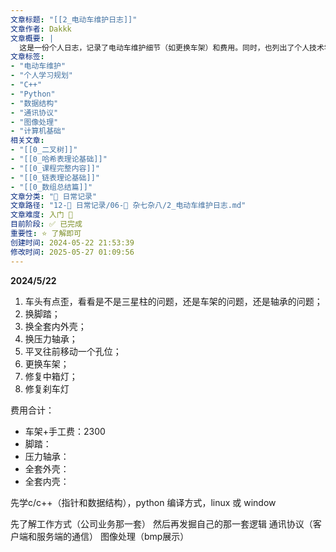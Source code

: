 ```yaml
---
文章标题: "[[2_电动车维护日志]]" 
文章作者: Dakkk
文章概要: |
  这是一份个人日志，记录了电动车维护细节（如更换车架）和费用。同时，也列出了个人技术学习规划，包括C/C++、Python、数据结构、通讯协议和图像处理等。
文章标签:
- "电动车维护"
- "个人学习规划"
- "C++"
- "Python"
- "数据结构"
- "通讯协议"
- "图像处理"
- "计算机基础"
相关文章:
- "[[0_二叉树]]"
- "[[0_哈希表理论基础]]"
- "[[0_课程完整内容]]"
- "[[0_链表理论基础]]"
- "[[0_数组总结篇]]"
文章分类: "📅 日常记录"
文章路径: "12-📅 日常记录/06-🔧 杂七杂八/2_电动车维护日志.md"
文章难度: 入门 🌱
目前阶段: ✅ 已完成
重要性: ⭐ 了解即可
创建时间: 2024-05-22 21:53:39
修改时间: 2025-05-27 01:09:56
---
```



**2024/5/22**

1. 车头有点歪，看看是不是三星柱的问题，还是车架的问题，还是轴承的问题；
2. 换脚踏；
3. 换全套内外壳；
4. 换压力轴承；
5. 平叉往前移动一个孔位；
6. 更换车架；
7. 修复中箱灯；
8. 修复刹车灯

费用合计：
- 车架+手工费：2300
- 脚踏：
- 压力轴承：
- 全套外壳：
- 全套内壳：

先学c/c++（指针和数据结构），python
编译方式，linux 或 window

先了解工作方式（公司业务那一套）   然后再发掘自己的那一套逻辑
通讯协议（客户端和服务端的通信）
图像处理（bmp展示）

